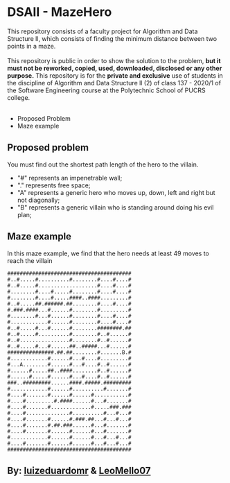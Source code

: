 # DSAII - MazeHero
This repository consists of a faculty project for Algorithm and Data Structure ll, which consists of finding the minimum distance between two points in a maze.
</br>
</br>
This repository is public in order to show the solution to the problem, __but it must not be reworked, copied, used, downloaded, disclosed or any other purpose.__ This repository is for the __private and exclusive__ use of students in the discipline of Algorithm and Data Structure ll (2) of class 137 - 2020/1 of the Software Engineering course at the Polytechnic School of PUCRS college. 
</br>
</br>

- Proposed Problem
- Maze example

## Proposed problem
You must find out the shortest path length of the hero to the villain.
- "#" represents an impenetrable wall;
- "." represents free space;
- "A" represents a generic hero who moves up, down, left and right but not diagonally;
- "B" represents a generic villain who is standing around doing his evil plan;

## Maze example
In this maze example, we find that the hero needs at least 49 moves to reach the villain
```
########################################
#..#.....#..........#........#....#....#
#..#.....#...................#....#....#
#........#....#.....#........#....#....#
#........#....#.....####..####.........#
#..#.....##.######.##........#....#....#
#.###.####...#......#........#.........#
#........#...#......#........#....#....#
#............#......#........#....#....#
#..#.....#...#......#........########.##
#..#.....#..........#........#..#......#
#..#................#........#..#......#
#..#.....#...#......##..#####...#......#
###############.##.##........#.......B.#
#............#......#...#....#.........#
#...A........#......#...#....#..#......#
#......#.....##..####........#..#......#
#......#.....#......#...#....#..#......#
###..#########......####.#####.#########
#............#......#..........#.......#
#....#.......#......#......#...........#
#....#.........#.####......#...#.......#
#....#.......#.............#.....###.###
#....#..............#..........#...#...#
#....#.......#......#.###.##...#...#...#
#....#.......#.##.###......#...#.......#
#....#.......#......#......#...#.......#
#............#......#......#...#...#...#
#....#.......#......#......#...#...#...#
########################################
```
## By: [luizeduardomr](https://github.com/luizeduardomr) & [LeoMello07](https://github.com/LeoMello07)
